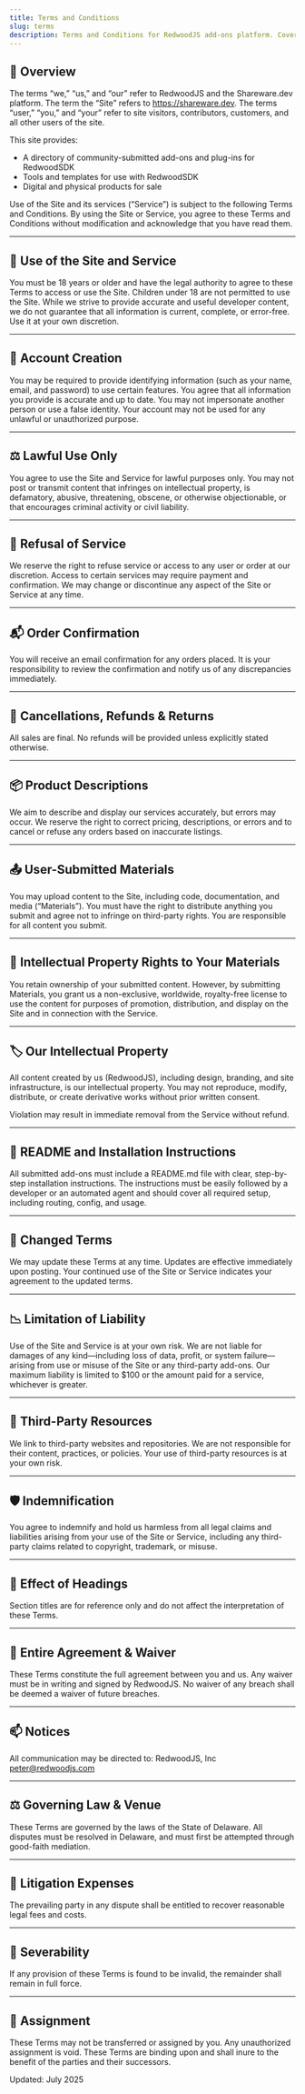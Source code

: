 ```yaml
---
title: Terms and Conditions
slug: terms
description: Terms and Conditions for RedwoodJS add-ons platform. Covers user accounts, intellectual property, content submission, liability limitations, and usage rights for the Shareware.dev community.
---
```


## 📘 Overview

The terms “we,” “us,” and “our” refer to RedwoodJS and the Shareware.dev platform. The term the “Site” refers to https://shareware.dev. The terms “user,” “you,” and “your” refer to site visitors, contributors, customers, and all other users of the site.

This site provides:
- A directory of community-submitted add-ons and plug-ins for RedwoodSDK
- Tools and templates for use with RedwoodSDK
- Digital and physical products for sale

Use of the Site and its services (“Service”) is subject to the following Terms and Conditions. By using the Site or Service, you agree to these Terms and Conditions without modification and acknowledge that you have read them.

---

## 👤 Use of the Site and Service

You must be 18 years or older and have the legal authority to agree to these Terms to access or use the Site. Children under 18 are not permitted to use the Site. While we strive to provide accurate and useful developer content, we do not guarantee that all information is current, complete, or error-free. Use it at your own discretion.

---

## 🔐 Account Creation

You may be required to provide identifying information (such as your name, email, and password) to use certain features. You agree that all information you provide is accurate and up to date. You may not impersonate another person or use a false identity. Your account may not be used for any unlawful or unauthorized purpose.

---

## ⚖️ Lawful Use Only

You agree to use the Site and Service for lawful purposes only. You may not post or transmit content that infringes on intellectual property, is defamatory, abusive, threatening, obscene, or otherwise objectionable, or that encourages criminal activity or civil liability.

---

## 🚫 Refusal of Service

We reserve the right to refuse service or access to any user or order at our discretion. Access to certain services may require payment and confirmation. We may change or discontinue any aspect of the Site or Service at any time.

---

## 📬 Order Confirmation

You will receive an email confirmation for any orders placed. It is your responsibility to review the confirmation and notify us of any discrepancies immediately.

---

## 🔄 Cancellations, Refunds & Returns

All sales are final. No refunds will be provided unless explicitly stated otherwise.

---

## 📦 Product Descriptions

We aim to describe and display our services accurately, but errors may occur. We reserve the right to correct pricing, descriptions, or errors and to cancel or refuse any orders based on inaccurate listings.

---

## 📤 User-Submitted Materials

You may upload content to the Site, including code, documentation, and media (“Materials”). You must have the right to distribute anything you submit and agree not to infringe on third-party rights. You are responsible for all content you submit.

---

## 🧠 Intellectual Property Rights to Your Materials

You retain ownership of your submitted content. However, by submitting Materials, you grant us a non-exclusive, worldwide, royalty-free license to use the content for purposes of promotion, distribution, and display on the Site and in connection with the Service.

---

## 🏷️ Our Intellectual Property

All content created by us (RedwoodJS), including design, branding, and site infrastructure, is our intellectual property. You may not reproduce, modify, distribute, or create derivative works without prior written consent.

Violation may result in immediate removal from the Service without refund.

---

## 📝 README and Installation Instructions

All submitted add-ons must include a README.md file with clear, step-by-step installation instructions. The instructions must be easily followed by a developer or an automated agent and should cover all required setup, including routing, config, and usage.

---

## 🔄 Changed Terms

We may update these Terms at any time. Updates are effective immediately upon posting. Your continued use of the Site or Service indicates your agreement to the updated terms.

---

## 📉 Limitation of Liability

Use of the Site and Service is at your own risk. We are not liable for damages of any kind—including loss of data, profit, or system failure—arising from use or misuse of the Site or any third-party add-ons. Our maximum liability is limited to $100 or the amount paid for a service, whichever is greater.

---

## 🔗 Third-Party Resources

We link to third-party websites and repositories. We are not responsible for their content, practices, or policies. Your use of third-party resources is at your own risk.

---

## 🛡️ Indemnification

You agree to indemnify and hold us harmless from all legal claims and liabilities arising from your use of the Site or Service, including any third-party claims related to copyright, trademark, or misuse.

---

## 📌 Effect of Headings

Section titles are for reference only and do not affect the interpretation of these Terms.

---

## 📄 Entire Agreement & Waiver

These Terms constitute the full agreement between you and us. Any waiver must be in writing and signed by RedwoodJS. No waiver of any breach shall be deemed a waiver of future breaches.

---

## 📫 Notices

All communication may be directed to:
RedwoodJS, Inc
[peter@redwoodjs.com](mailto:peter@redwoodjs.com)

---

## ⚖️ Governing Law & Venue

These Terms are governed by the laws of the State of Delaware. All disputes must be resolved in Delaware, and must first be attempted through good-faith mediation.

---

## 💼 Litigation Expenses

The prevailing party in any dispute shall be entitled to recover reasonable legal fees and costs.

---

## 🧩 Severability

If any provision of these Terms is found to be invalid, the remainder shall remain in full force.

---

## 🔄 Assignment

These Terms may not be transferred or assigned by you. Any unauthorized assignment is void. These Terms are binding upon and shall inure to the benefit of the parties and their successors.


Updated: July 2025